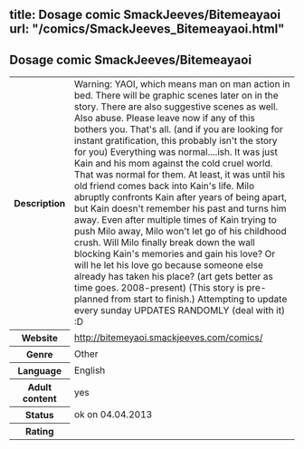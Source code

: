 title: Dosage comic SmackJeeves/Bitemeayaoi
url: "/comics/SmackJeeves_Bitemeayaoi.html"
---
Dosage comic SmackJeeves/Bitemeayaoi
-----------------------------------------

<table class="comicinfo">
<tr>
<th>Description</th><td>Warning: YAOI, which means man on man action in bed. There will be graphic scenes later on in the story. There are also suggestive scenes as well. Also abuse. Please leave now if any of this bothers you. That's all. (and if you are looking for instant gratification, this probably isn't the story for you) Everything was normal....ish. It was just Kain and his mom against the cold cruel world. That was normal for them. At least, it was until his old friend comes back into Kain's life. Milo abruptly confronts Kain after years of being apart, but Kain doesn't remember his past and turns him away. Even after multiple times of Kain trying to push Milo away, Milo won't let go of his childhood crush. Will Milo finally break down the wall blocking Kain's memories and gain his love? Or will he let his love go because someone else already has taken his place? (art gets better as time goes. 2008-present) (This story is pre-planned from start to finish.) Attempting to update every sunday UPDATES RANDOMLY (deal with it) :D</td>
</tr>
<tr>
<th>Website</th><td><a href="http://bitemeyaoi.smackjeeves.com/comics/">http://bitemeyaoi.smackjeeves.com/comics/</a></td>
</tr>
<tr>
<th>Genre</th><td>Other</td>
</tr>
<tr>
<th>Language</th><td>English</td>
</tr>
<tr>
<th>Adult content</th><td>yes</td>
</tr>
<tr>
<th>Status</th><td>ok on 04.04.2013</td>
</tr>
<tr>
<th>Rating</th><td><div class="g-plusone" data-size="standard" data-annotation="bubble"
 data-href="http://bitemeyaoi.smackjeeves.com/comics/"></div></td>
</tr>
</table>
<script type="text/javascript">
  (function() {
    var po = document.createElement('script'); po.type = 'text/javascript'; po.async = true;
    po.src = 'https://apis.google.com/js/plusone.js';
    var s = document.getElementsByTagName('script')[0]; s.parentNode.insertBefore(po, s);
  })();
</script>
